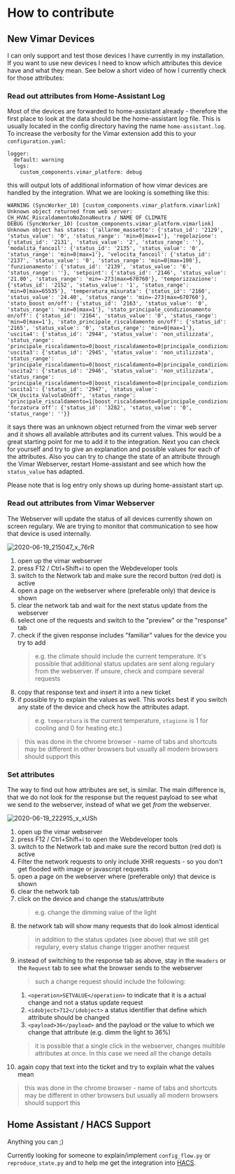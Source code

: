 # How to contribute


## New Vimar Devices

I can only support and test those devices I have currently in my installation. 
If you want to use new devices I need to know which attributes this device have and what they mean.
See below a short video of how I currently check for those attributes:

### Read out attributes from Home-Assistant Log

Most of the devices are forwarded to home-assistant already - therefore the first place to look at the data should be the home-assistant log file. This is usually located in the config directory having the name `home-assistant.log`. To increase the verbosity for the Vimar extension add this to your `configuration.yaml`:

```
logger:
  default: warning
  logs:
    custom_components.vimar_platform: debug
```

this will output lots of additional information of how vimar devices are handled by the integration. What we are looking is something like this:

```
WARNING (SyncWorker_10) [custom_components.vimar_platform.vimarlink] Unknown object returned from web server: CH_HVAC_RiscaldamentoNoZonaNeutra / NAME OF CLIMATE
DEBUG (SyncWorker_10) [custom_components.vimar_platform.vimarlink] Unknown object has states: {'allarme_massetto': {'status_id': '2129', 'status_value': '0', 'status_range': 'min=0|max=1'}, 'regolazione': {'status_id': '2131', 'status_value': '2', 'status_range': ''}, 'modalita_fancoil': {'status_id': '2135', 'status_value': '0', 'status_range': 'min=0|max=1'}, 'velocita_fancoil': {'status_id': '2137', 'status_value': '0', 'status_range': 'min=0|max=100'}, 'funzionamento': {'status_id': '2139', 'status_value': '6', 'status_range': ''}, 'setpoint': {'status_id': '2146', 'status_value': '21.00', 'status_range': 'min=-273|max=670760'}, 'temporizzazione': {'status_id': '2152', 'status_value': '1', 'status_range': 'min=0|max=65535'}, 'temperatura_misurata': {'status_id': '2160', 'status_value': '24.40', 'status_range': 'min=-273|max=670760'}, 'stato_boost on/off': {'status_id': '2163', 'status_value': '0', 'status_range': 'min=0|max=1'}, 'stato_principale_condizionamento on/off': {'status_id': '2164', 'status_value': '0', 'status_range': 'min=0|max=1'}, 'stato_principale_riscaldamento on/off': {'status_id': '2165', 'status_value': '0', 'status_range': 'min=0|max=1'}, 'uscita4': {'status_id': '2944', 'status_value': 'non_utilizzata', 'status_range': 'principale_riscaldamento=0|boost_riscaldamento=0|principale_condizionamento=0|boost_condizionamento=0'}, 'uscita3': {'status_id': '2945', 'status_value': 'non_utilizzata', 'status_range': 'principale_riscaldamento=0|boost_riscaldamento=0|principale_condizionamento=0|boost_condizionamento=0'}, 'uscita2': {'status_id': '2946', 'status_value': 'non_utilizzata', 'status_range': 'principale_riscaldamento=0|boost_riscaldamento=0|principale_condizionamento=0|boost_condizionamento=0'}, 'uscita1': {'status_id': '2947', 'status_value': 'CH_Uscita_ValvolaOnOff', 'status_range': 'principale_riscaldamento=1|boost_riscaldamento=0|principale_condizionamento=0|boost_condizionamento=0'}, 'forzatura off': {'status_id': '3282', 'status_value': '0', 'status_range': ''}}
```

it says there was an unknown object returned from the vimar web server and it shows all available attributes and its current values. This would be a great starting point for me to add it to the integration. Next you can check for yourself and try to give an explanation and possible values for each of the attributes. Also you can try to change the state of an attribute through the Vimar Webserver, restart Home-assistant and see which how the `status_value` has adapted.

Please note that is log entry only shows up during home-assistant start up.

### Read out attributes from Vimar Webserver

The Webserver will update the status of all devices currently shown on screen regulary.
We are trying to monitor that communication to see how that device is used internally.

![2020-06-19_215047_x_76rR](https://user-images.githubusercontent.com/6115324/85175601-15d01700-b278-11ea-8352-0827030e139b.gif)

1. open up the vimar webserver
2. press F12 / Ctrl+Shift+i to open the Webdeveloper tools
3. switch to the Network tab and make sure the record button (red dot) is active
4. open a page on the webserver where (preferable only) that device is shown
5. clear the network tab and wait for the next status update from the webserver
6. select one of the requests and switch to the "preview" or the "response" tab
7. check if the given response includes "familiar" values for the device you try to add 
    > e.g. the climate should include the current temperature. It's possible that additional status updates are sent along regulary from the webserver. If unsure, check and compare several requests
8. copy that response text and insert it into a new ticket
9. if possible try to explain the values as well. This works best if you switch any state of the device and check how the attributes adapt.
    > e.g. `temperatura` is the current temperature, `stagione` is 1 for cooling and 0 for heating etc.)


> this was done in the chrome browser - name of tabs and shortcuts may be different in other browsers but usually all modern browsers should support this


### Set attributes

The way to find out how attributes are set, is similar. The main difference is, that we do not look for the response but the request payload to see what we send _to_ the webserver, instead of what we get _from_ the webserver.

![2020-06-19_222915_x_xUSh](https://user-images.githubusercontent.com/6115324/85178252-5337a300-b27e-11ea-9daa-712025add5df.gif)


1. open up the vimar webserver
2. press F12 / Ctrl+Shift+i to open the Webdeveloper tools
3. switch to the Network tab and make sure the record button (red dot) is active
4. Filter the network requests to only include XHR requests - so you don't get flooded with image or javascript requests
5. open a page on the webserver where (preferable only) that device is shown
6. clear the network tab 
7. click on the device and change the status/attribute
    > e.g. change the dimming value of the light
8. the network tab will show many requests that do look almost identical
    > in addition to the status updates (see above) that we still get regulary, every status change trigger another request
9. instead of switching to the response tab as above, stay in the `Headers` or the `Request` tab to see what the browser sends to the webserver
    > such a change request should include the following:
    1.    `<operation>SETVALUE</operation>` to indicate that it is a actual change and not a status update request
    2.    `<idobject>712</idobject>` a status identifier that define which attribute should be changed
    3.    `<payload>36</payload>` and the payload or the value to which we change that attribute (e.g. dimm the light to 36%)
    > it is possible that a single click in the webserver, changes multible attributes at once. In this case we need all the change details
10. again copy that text into the ticket and try to explain what the values mean
        
> this was done in the chrome browser - name of tabs and shortcuts may be different in other browsers but usually all modern browsers should support this

## Home Assistant / HACS Support

Anything you can ;)

Currently looking for someone to explain/implement `config_flow.py` or `reproduce_state.py` and to help me get the integration into [HACS](https://hacs.xyz/).
